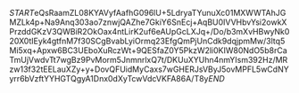 $START$eQsRaamZL08KYAVyfAafhG096lU+5LdryaTYunuXc01MXWWTAhJGMZLk4p+Na9Anq303ao7znwjQAZhe7GkiY6SnEcj+AqBU0IVVHbvYsi2owkXPrzddGKzV3QWBiR2OkOax4ntLirK2uf6eAUpGcLXJq+/Do/b3mXvHBwyNk020X0tIEyk4gtfnM7f30SCgBvabLyiOrmq23EfgQmPjUnCdk9dqjpmMw/3ltq5Mi5xq+Apxw6BC3UEboXuRczWt+9QESfaZ0Y5PkzW2li0KIW80NdO5b8rCaTmUjVwdvTt7wgBz9PvMorm5JnmnrlxQ7t/DKUuXYUhn4nmYIsm392Hz/MRzw13f32tEELauXZy+y+DovQFUidMyCaxs7wGHERJsVByJ5ovMPFL5wCdNYyrr6bVzftYYHGTQgyA1Dnx0dXyTcwVdcVKFA86A/T8y$END$